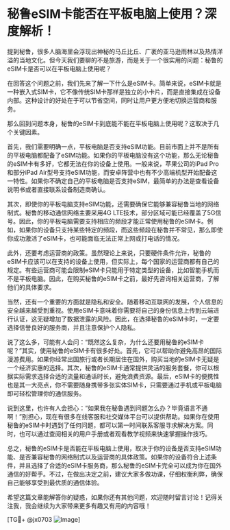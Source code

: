 # 秘鲁eSIM卡能否在平板电脑上使用？深度解析！

提到秘鲁，很多人脑海里会浮现出神秘的马丘比丘、广袤的亚马逊雨林以及热情洋溢的当地文化。但今天我们要聊的不是旅游，而是关于一个很实用的问题：秘鲁的eSIM卡是否可以在平板电脑上使用呢？

在回答这个问题之前，我们先来了解一下什么是eSIM卡。简单来说，eSIM卡就是一种嵌入式SIM卡，它不像传统SIM卡那样是独立的小卡片，而是直接集成在设备内部。这种设计的好处在于可以节省空间，同时让用户更方便地切换运营商和服务。

那么回到问题本身，秘鲁的eSIM卡到底能不能在平板电脑上使用呢？这取决于几个关键因素。

首先，我们需要明确一点，平板电脑是否支持eSIM功能。目前市面上并不是所有的平板电脑都配备了eSIM功能。如果你的平板电脑没有这个功能，那么无论秘鲁的eSIM卡有多好，它都无法在你的设备上使用。一般来说，苹果公司的iPad Pro和部分iPad Air型号支持eSIM功能，而安卓阵营中也有不少高端机型开始配备这一特性。如果你不确定自己的平板电脑是否支持eSIM，最简单的办法是查看设备说明书或者直接联系设备制造商确认。

其次，即使你的平板电脑支持eSIM功能，还需要确保它能够兼容秘鲁当地的网络制式。秘鲁的移动通信网络主要采用4G LTE技术，部分区域可能已经覆盖了5G信号。因此，你的平板电脑需要支持相应的频段才能正常使用秘鲁的eSIM卡。例如，如果你的设备只支持某些特定的频段，而这些频段在秘鲁并不常见，那么即使你成功激活了eSIM卡，也可能面临无法正常上网或打电话的情况。

此外，还要考虑运营商的政策。虽然理论上来说，只要硬件条件允许，秘鲁的eSIM卡应该可以在支持的设备上使用，但实际上，每个国家的运营商都有自己的规定。有些运营商可能会限制eSIM卡只能用于特定类型的设备，比如智能手机而不是平板电脑。因此，在购买秘鲁的eSIM卡之前，最好先咨询相关运营商，了解他们的具体要求。

当然，还有一个重要的方面就是隐私和安全。随着移动互联网的发展，个人信息的安全越来越受到重视。使用eSIM卡意味着你需要将自己的身份信息上传到云端进行认证，这无疑增加了数据泄露的风险。因此，在选择秘鲁的eSIM卡时，一定要选择信誉良好的服务商，并且注意保护个人隐私。

说了这么多，可能有人会问：“既然这么复杂，为什么还要用秘鲁的eSIM卡呢？”其实，使用秘鲁的eSIM卡有很多好处。首先，它可以帮助你避免高昂的国际漫游费用。如果你经常出国旅行或者长期居住在国外，购买当地的eSIM卡无疑是一个经济实惠的选择。其次，秘鲁的eSIM卡通常提供灵活的服务套餐，你可以根据实际需求选择合适的流量和通话时长，避免浪费资源。最后，eSIM卡的便携性也是其一大亮点，你不需要随身携带多张实体SIM卡，只需要通过手机或平板电脑即可轻松管理你的通信服务。

说到这里，也许有人会担心：“如果我在秘鲁遇到问题怎么办？毕竟语言不通啊！”别担心，现在有很多在线客服和社交媒体平台可以提供帮助。如果你在使用秘鲁的eSIM卡时遇到了任何问题，都可以第一时间联系客服寻求解决方案。同时，也可以通过查阅相关的用户手册或者观看教学视频来快速掌握操作技巧。

总之，秘鲁的eSIM卡是否能在平板电脑上使用，取决于你的设备是否支持eSIM功能、是否兼容秘鲁的网络制式以及运营商的具体政策。如果你的设备符合上述条件，并且选择了合适的eSIM卡服务商，那么秘鲁的eSIM卡完全可以成为你在国外通信的好帮手。不过，在做出决定之前，建议大家多做功课，仔细权衡利弊，确保自己能够享受到最优质的通信体验。

希望这篇文章能解答你的疑惑，如果你还有其他问题，欢迎随时留言讨论！记得关注我，我会继续为大家带来更多有趣又有用的内容哦！

[TG💪+ @jx0703 ![Image](https://github.com/user-attachments/assets/dbca1d08-cadb-493c-b0ec-ad6f7a83f270)]